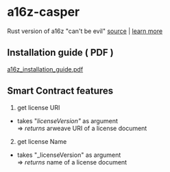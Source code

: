 # a16z-casper
Rust version of a16z "can't be evil" [source](https://github.com/a16z/a16z-contracts/blob/master/contracts/licenses/CantBeEvil.sol) | [learn more](https://github.com/a16z/a16z-contracts/tree/master/contracts#readme)
## Installation guide ( PDF )
[a16z_installation_guide.pdf](https://github.com/jonas089/a16z-casper/files/9567380/a16z_installation_guide.pdf)
## Smart Contract features
1. get license URI
- takes "_licenseVersion"_ as argument \
=> _returns_ arweave URI of a license document
2. get license Name
- takes "_licenseVersion" as argument \
=> _returns_ name of a license document

